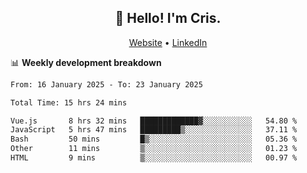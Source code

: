 
<h2 align="center">👋 Hello! I'm Cris.</h2>
<p align="center">
  <a href="https://www.criscunas.dev">Website</a> •
  <a href="https://www.linkedin.com/in/cristophercunas/">LinkedIn</a> 
</p>


📊 **Weekly development breakdown**
<!--START_SECTION:waka-->

```txt
From: 16 January 2025 - To: 23 January 2025

Total Time: 15 hrs 24 mins

Vue.js       8 hrs 32 mins   █████████████▓░░░░░░░░░░░   54.80 %
JavaScript   5 hrs 47 mins   █████████▒░░░░░░░░░░░░░░░   37.11 %
Bash         50 mins         █▒░░░░░░░░░░░░░░░░░░░░░░░   05.36 %
Other        11 mins         ▒░░░░░░░░░░░░░░░░░░░░░░░░   01.23 %
HTML         9 mins          ▒░░░░░░░░░░░░░░░░░░░░░░░░   00.97 %
```

<!--END_SECTION:waka-->
